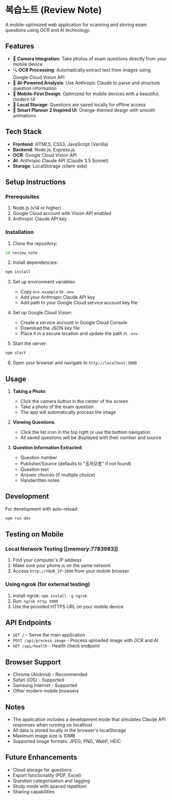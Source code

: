 # 복습노트 (Review Note)

A mobile-optimized web application for scanning and storing exam questions using OCR and AI technology.

## Features

- 📸 **Camera Integration**: Take photos of exam questions directly from your mobile device
- 🔍 **OCR Processing**: Automatically extract text from images using Google Cloud Vision API
- 🤖 **AI-Powered Analysis**: Use Anthropic Claude to parse and structure question information
- 📱 **Mobile-First Design**: Optimized for mobile devices with a beautiful, modern UI
- 💾 **Local Storage**: Questions are saved locally for offline access
- 🎨 **Smart Planner 2 Inspired UI**: Orange-themed design with smooth animations

## Tech Stack

- **Frontend**: HTML5, CSS3, JavaScript (Vanilla)
- **Backend**: Node.js, Express.js
- **OCR**: Google Cloud Vision API
- **AI**: Anthropic Claude API (Claude 3.5 Sonnet)
- **Storage**: LocalStorage (client-side)

## Setup Instructions

### Prerequisites

1. Node.js (v14 or higher)
2. Google Cloud account with Vision API enabled
3. Anthropic Claude API key

### Installation

1. Clone the repository:
```bash
cd review_note
```

2. Install dependencies:
```bash
npm install
```

3. Set up environment variables:
   - Copy `env.example` to `.env`
   - Add your Anthropic Claude API key
   - Add path to your Google Cloud service account key file

4. Set up Google Cloud Vision:
   - Create a service account in Google Cloud Console
   - Download the JSON key file
   - Place it in a secure location and update the path in `.env`

5. Start the server:
```bash
npm start
```

6. Open your browser and navigate to `http://localhost:3000`

## Usage

1. **Taking a Photo**:
   - Click the camera button in the center of the screen
   - Take a photo of the exam question
   - The app will automatically process the image

2. **Viewing Questions**:
   - Click the list icon in the top right or use the bottom navigation
   - All saved questions will be displayed with their number and source

3. **Question Information Extracted**:
   - Question number
   - Publisher/Source (defaults to "출처모름" if not found)
   - Question text
   - Answer choices (if multiple choice)
   - Handwritten notes

## Development

For development with auto-reload:
```bash
npm run dev
```

## Testing on Mobile

### Local Network Testing [[memory:7783983]]
1. Find your computer's IP address
2. Make sure your phone is on the same network
3. Access `http://YOUR_IP:3000` from your mobile browser

### Using ngrok (for external testing)
1. Install ngrok: `npm install -g ngrok`
2. Run: `ngrok http 3000`
3. Use the provided HTTPS URL on your mobile device

## API Endpoints

- `GET /` - Serve the main application
- `POST /api/process-image` - Process uploaded image with OCR and AI
- `GET /api/health` - Health check endpoint

## Browser Support

- Chrome (Android) - Recommended
- Safari (iOS) - Supported
- Samsung Internet - Supported
- Other modern mobile browsers

## Notes

- The application includes a development mode that simulates Claude API responses when running on localhost
- All data is stored locally in the browser's localStorage
- Maximum image size is 10MB
- Supported image formats: JPEG, PNG, WebP, HEIC

## Future Enhancements

- Cloud storage for questions
- Export functionality (PDF, Excel)
- Question categorization and tagging
- Study mode with spaced repetition
- Sharing capabilities 